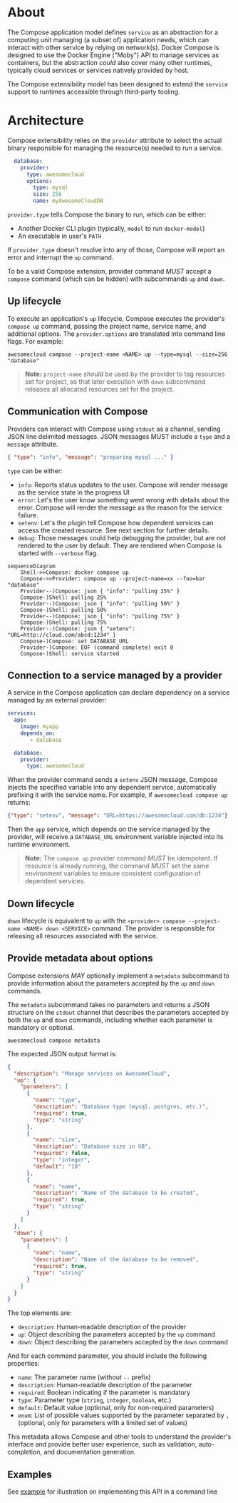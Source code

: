 # About

The Compose application model defines `service` as an abstraction for a computing unit managing (a subset of)
application needs, which can interact with other service by relying on network(s). Docker Compose is designed 
to use the Docker Engine ("Moby") API to manage services as containers, but the abstraction _could_ also cover 
many other runtimes, typically cloud services or services natively provided by host.

The Compose extensibility model has been designed to extend the `service` support to runtimes accessible through
third-party tooling.

# Architecture

Compose extensibility relies on the `provider` attribute to select the actual binary responsible for managing
the resource(s) needed to run a service.

```yaml
  database:
    provider:
      type: awesomecloud
      options:
        type: mysql
        size: 256
        name: myAwesomeCloudDB
```

`provider.type` tells Compose the binary to run, which can be either:
- Another Docker CLI plugin (typically, `model` to run `docker-model`)
- An executable in user's `PATH`

If `provider.type` doesn't resolve into any of those, Compose will report an error and interrupt the `up` command.

To be a valid Compose extension, provider command *MUST* accept a `compose` command (which can be hidden)
with subcommands `up` and `down`.

## Up lifecycle

To execute an application's `up` lifecycle, Compose executes the provider's `compose up` command, passing 
the project name, service name, and additional options. The `provider.options` are translated 
into command line flags. For example:
```console
awesomecloud compose --project-name <NAME> up --type=mysql --size=256 "database"
```

> __Note:__ `project-name` _should_ be used by the provider to tag resources
> set for project, so that later execution with `down` subcommand releases 
> all allocated resources set for the project.

## Communication with Compose

Providers can interact with Compose using `stdout` as a channel, sending JSON line delimited messages.
JSON messages MUST include a `type` and a `message` attribute.
```json
{ "type": "info", "message": "preparing mysql ..." }
```

`type` can be either:
- `info`: Reports status updates to the user. Compose will render message as the service state in the progress UI
- `error`: Let's the user know something went wrong with details about the error. Compose will render the message as the reason for the service failure.
- `setenv`: Let's the plugin tell Compose how dependent services can access the created resource. See next section for further details.
- `debug`: Those messages could help debugging the provider, but are not rendered to the user by default. They are rendered when Compose is started with `--verbose` flag.

```mermaid
sequenceDiagram
    Shell->>Compose: docker compose up
    Compose->>Provider: compose up --project-name=xx --foo=bar "database"
    Provider--)Compose: json { "info": "pulling 25%" }
    Compose-)Shell: pulling 25%
    Provider--)Compose: json { "info": "pulling 50%" }
    Compose-)Shell: pulling 50%
    Provider--)Compose: json { "info": "pulling 75%" }
    Compose-)Shell: pulling 75%
    Provider--)Compose: json { "setenv": "URL=http://cloud.com/abcd:1234" }
    Compose-)Compose: set DATABASE_URL
    Provider-)Compose: EOF (command complete) exit 0
    Compose-)Shell: service started
```

## Connection to a service managed by a provider

A service in the Compose application can declare dependency on a service managed by an external provider: 

```yaml
services:
  app:
    image: myapp 
    depends_on:
       - database

  database:
    provider:
      type: awesomecloud
```

When the provider command sends a `setenv` JSON message, Compose injects the specified variable into any dependent service,
automatically prefixing it with the service name. For example, if `awesomecloud compose up` returns:
```json
{"type": "setenv", "message": "URL=https://awesomecloud.com/db:1234"}
```
Then the `app` service, which depends on the service managed by the provider, will receive a `DATABASE_URL` environment variable injected
into its runtime environment.

> __Note:__  The `compose up` provider command _MUST_ be idempotent. If resource is already running, the command _MUST_ set
> the same environment variables to ensure consistent configuration of dependent services.

## Down lifecycle

`down` lifecycle is equivalent to `up` with the `<provider> compose --project-name <NAME> down <SERVICE>` command.
The provider is responsible for releasing all resources associated with the service.

## Provide metadata about options

Compose extensions *MAY* optionally implement a `metadata` subcommand to provide information about the parameters accepted by the `up` and `down` commands.  

The `metadata` subcommand takes no parameters and returns a JSON structure on the `stdout` channel that describes the parameters accepted by both the `up` and `down` commands, including whether each parameter is mandatory or optional.

```console
awesomecloud compose metadata
```

The expected JSON output format is:
```json
{
  "description": "Manage services on AwesomeCloud",
  "up": {
    "parameters": [
      {
        "name": "type",
        "description": "Database type (mysql, postgres, etc.)",
        "required": true,
        "type": "string"
      },
      {
        "name": "size",
        "description": "Database size in GB",
        "required": false,
        "type": "integer",
        "default": "10"
      },
      {
        "name": "name",
        "description": "Name of the database to be created",
        "required": true,
        "type": "string"
      }
    ]
  },
  "down": {
    "parameters": [
      {
        "name": "name",
        "description": "Name of the database to be removed",
        "required": true,
        "type": "string"
      }
    ]
  }
}
```
The top elements are:
- `description`: Human-readable description of the provider
- `up`: Object describing the parameters accepted by the `up` command
- `down`: Object describing the parameters accepted by the `down` command

And for each command parameter, you should include the following properties:
- `name`: The parameter name (without `--` prefix)
- `description`: Human-readable description of the parameter
- `required`: Boolean indicating if the parameter is mandatory
- `type`: Parameter type (`string`, `integer`, `boolean`, etc.)
- `default`: Default value (optional, only for non-required parameters)
- `enum`: List of possible values supported by the parameter separated by `,` (optional, only for parameters with a limited set of values)

This metadata allows Compose and other tools to understand the provider's interface and provide better user experience, such as validation, auto-completion, and documentation generation.

## Examples

See [example](examples/provider.go) for illustration on implementing this API in a command line 
